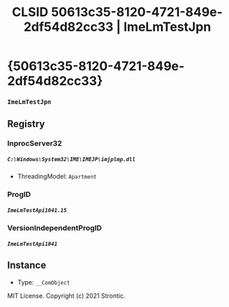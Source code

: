 ﻿---
title: "CLSID 50613c35-8120-4721-849e-2df54d82cc33 | ImeLmTestJpn"
excerpt: What is COM-Object CLSID 50613c35-8120-4721-849e-2df54d82cc33?
---

# {50613c35-8120-4721-849e-2df54d82cc33}

### `ImeLmTestJpn`

## Registry


### InprocServer32

##### `C:\Windows\System32\IME\IMEJP\imjplmp.dll`
* ThreadingModel: `Apartment`

### ProgID

##### `ImeLmTestApi1041.15`

### VersionIndependentProgID

##### `ImeLmTestApi1041`

## Instance

* Type: `__ComObject`

MIT License. Copyright (c) 2021 Strontic.



